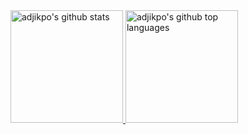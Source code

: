 <a href="https://github.com/adjikpo">
   <img height="180em" src="https://github-readme-stats.vercel.app/api?username=adjikpo&count_private=true&layout=compact&show_icons=true&theme=merko" alt="adjikpo's github stats" />

  <img height="180em" src="https://github-readme-stats.vercel.app/api/top-langs/?username=adjikpo&layout=compact&theme=merko" alt="adjikpo's github top languages" />
</a>


<!--
**adjikpo/adjikpo** is a ✨ _special_ ✨ repository because its `README.md` (this file) appears on your GitHub profile.

Here are some ideas to get you started:

- 🔭 I’m currently working on ...
- 🌱 I’m currently learning ...
- 👯 I’m looking to collaborate on ...
- 🤔 I’m looking for help with ...
- 💬 Ask me about ...
- 📫 How to reach me: ...
- 😄 Pronouns: ...
- ⚡ Fun fact: ...
-->
